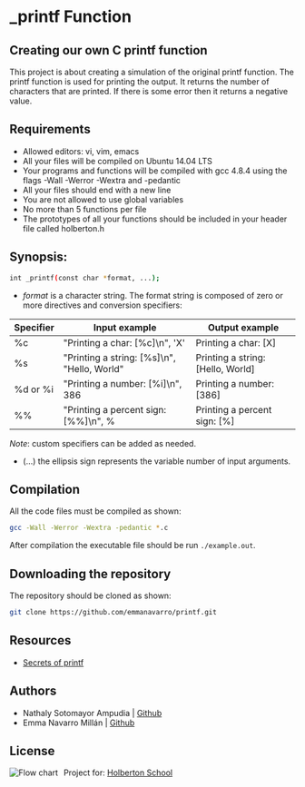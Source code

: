 # _printf Function
## Creating our own C printf function
This project is about creating a simulation of the original printf function. The printf function is used for printing the output. It returns the number of characters that are printed. If there is some error then it returns a negative value.

## Requirements

* Allowed editors: vi, vim, emacs
* All your files will be compiled on Ubuntu 14.04 LTS
* Your programs and functions will be compiled with gcc 4.8.4 using the flags -Wall -Werror -Wextra and -pedantic
* All your files should end with a new line
* You are not allowed to use global variables
* No more than 5 functions per file
* The prototypes of all your functions should be included in your header file called holberton.h

## Synopsis:
```bash
int _printf(const char *format, ...);
```
* *format* is a character string. The format string is composed of zero or more directives and conversion specifiers:

Specifier | Input example | Output example
| --- | --- | --- |
%c | "Printing a char: [%c]\n", 'X' | Printing a char: [X]
%s | "Printing a string: [%s]\n", "Hello, World" | Printing a string: [Hello, World]
%d or %i | "Printing a number: [%i]\n", 386 | Printing a number: [386]
%% | "Printing a percent sign: [%%]\n", % | Printing a percent sign: [%]

*Note*: custom specifiers can be added as needed.

* (...) the ellipsis sign represents the variable number of input arguments.

## Compilation
All the code files must be compiled as shown:
```bash
gcc -Wall -Werror -Wextra -pedantic *.c
```
After compilation the executable file should be run ```./example.out```.

## Downloading the repository
The repository should be cloned as shown:
```bash
git clone https://github.com/emmanavarro/printf.git
```

## Resources
 - [Secrets of printf](https://www.cypress.com/file/54761/download)

## Authors
* Nathaly Sotomayor Ampudia | [Github](https://github.com/nathsotomayor)
* Emma Navarro Millán | [Github](https://github.com/emmanavarro)

## License
<img src="https://www.holbertonschool.com/holberton-logo.png"
     alt="Flow chart"
     style="float: left; margin-right: 10px;">

Project for: [Holberton School](https://www.holbertonschool.com/)
